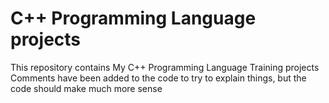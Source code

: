 # C++ Programming Language projects
This repository contains My C++ Programming Language Training projects
Comments have been added to the code to try to explain things, but the code should make much more sense
